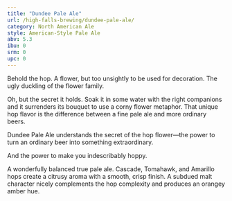 ```yaml
---
title: "Dundee Pale Ale"
url: /high-falls-brewing/dundee-pale-ale/
category: North American Ale
style: American-Style Pale Ale
abv: 5.3
ibu: 0
srm: 0
upc: 0
---
```

Behold the hop. A flower, but too unsightly to be used for decoration. The ugly duckling of the flower family. 

Oh, but the secret it holds. Soak it in some water with the right companions and it surrenders its bouquet to use a corny flower metaphor. That unique hop flavor is the difference between a fine pale ale and more ordinary beers. 

Dundee Pale Ale understands the secret of the hop flower—the power to turn an ordinary beer into something extraordinary. 

And the power to make you indescribably hoppy. 

A wonderfully balanced true pale ale. Cascade, Tomahawk, and Amarillo hops create a citrusy aroma with a smooth, crisp finish. A subdued malt character nicely complements the hop complexity and produces an orangey amber hue.
